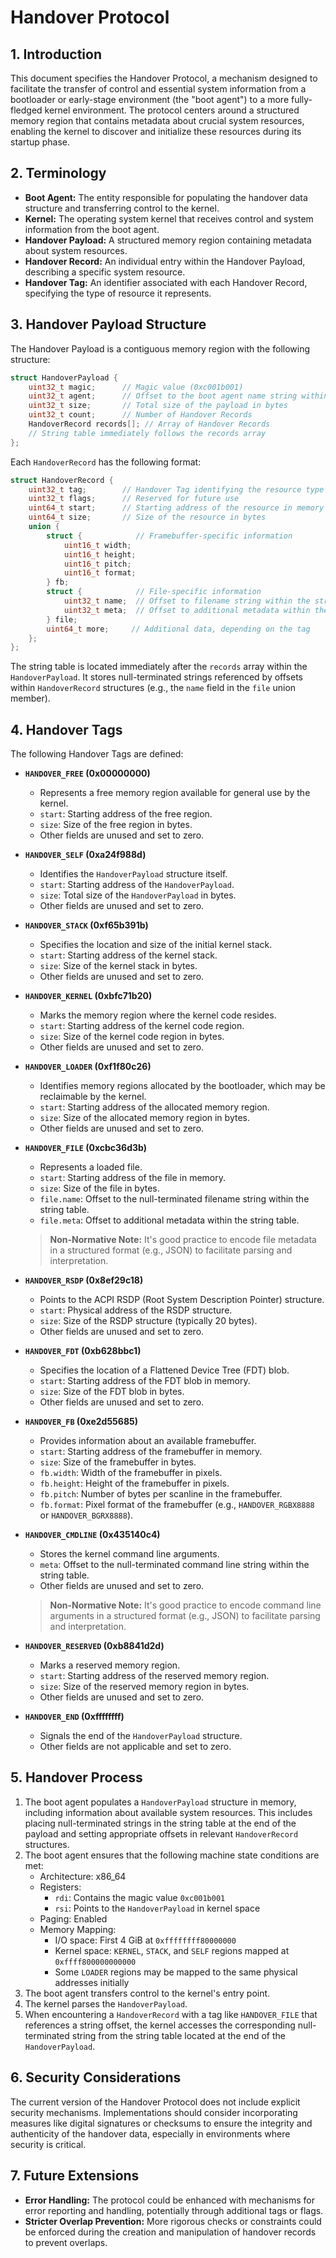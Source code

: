 # Handover Protocol

## 1. Introduction

This document specifies the Handover Protocol, a mechanism designed to facilitate the transfer of control and essential system information from a bootloader or early-stage environment (the "boot agent") to a more fully-fledged kernel environment. The protocol centers around a structured memory region that contains metadata about crucial system resources, enabling the kernel to discover and initialize these resources during its startup phase.

## 2. Terminology

* **Boot Agent:** The entity responsible for populating the handover data structure and transferring control to the kernel.
* **Kernel:** The operating system kernel that receives control and system information from the boot agent.
* **Handover Payload:** A structured memory region containing metadata about system resources.
* **Handover Record:** An individual entry within the Handover Payload, describing a specific system resource.
* **Handover Tag:** An identifier associated with each Handover Record, specifying the type of resource it represents.

## 3. Handover Payload Structure

The Handover Payload is a contiguous memory region with the following structure:

```c
struct HandoverPayload {
    uint32_t magic;      // Magic value (0xc001b001)
    uint32_t agent;      // Offset to the boot agent name string within the string table
    uint32_t size;       // Total size of the payload in bytes
    uint32_t count;      // Number of Handover Records
    HandoverRecord records[]; // Array of Handover Records
    // String table immediately follows the records array
};
```

Each `HandoverRecord` has the following format:

```c
struct HandoverRecord {
    uint32_t tag;        // Handover Tag identifying the resource type
    uint32_t flags;      // Reserved for future use
    uint64_t start;      // Starting address of the resource in memory
    uint64_t size;       // Size of the resource in bytes
    union {
        struct {            // Framebuffer-specific information
            uint16_t width;
            uint16_t height;
            uint16_t pitch;
            uint16_t format;
        } fb;
        struct {            // File-specific information
            uint32_t name;  // Offset to filename string within the string table
            uint32_t meta;  // Offset to additional metadata within the string table
        } file;
        uint64_t more;     // Additional data, depending on the tag
    };
};
```

The string table is located immediately after the `records` array within the `HandoverPayload`. It stores null-terminated strings referenced by offsets within `HandoverRecord` structures (e.g., the `name` field in the `file` union member).

## 4. Handover Tags

The following Handover Tags are defined:

* **`HANDOVER_FREE` (0x00000000)**
    * Represents a free memory region available for general use by the kernel.
    * `start`: Starting address of the free region.
    * `size`: Size of the free region in bytes.
    * Other fields are unused and set to zero.

* **`HANDOVER_SELF` (0xa24f988d)**
    * Identifies the `HandoverPayload` structure itself.
    * `start`: Starting address of the `HandoverPayload`.
    * `size`: Total size of the `HandoverPayload` in bytes.
    * Other fields are unused and set to zero.

* **`HANDOVER_STACK` (0xf65b391b)**
    * Specifies the location and size of the initial kernel stack.
    * `start`: Starting address of the kernel stack.
    * `size`: Size of the kernel stack in bytes.
    * Other fields are unused and set to zero.

* **`HANDOVER_KERNEL` (0xbfc71b20)**
    * Marks the memory region where the kernel code resides.
    * `start`: Starting address of the kernel code region.
    * `size`: Size of the kernel code region in bytes.
    * Other fields are unused and set to zero.

* **`HANDOVER_LOADER` (0xf1f80c26)**
    * Identifies memory regions allocated by the bootloader, which may be reclaimable by the kernel.
    * `start`: Starting address of the allocated memory region.
    * `size`: Size of the allocated memory region in bytes.
    * Other fields are unused and set to zero.

* **`HANDOVER_FILE` (0xcbc36d3b)**
    * Represents a loaded file.
    * `start`: Starting address of the file in memory.
    * `size`: Size of the file in bytes.
    * `file.name`: Offset to the null-terminated filename string within the string table.
    * `file.meta`: Offset to additional metadata within the string table.

    > **Non-Normative Note:** It's good practice to encode file metadata in a structured format (e.g., JSON) to facilitate parsing and interpretation.

* **`HANDOVER_RSDP` (0x8ef29c18)**
    * Points to the ACPI RSDP (Root System Description Pointer) structure.
    * `start`: Physical address of the RSDP structure.
    * `size`: Size of the RSDP structure (typically 20 bytes).
    * Other fields are unused and set to zero.

* **`HANDOVER_FDT` (0xb628bbc1)**
    * Specifies the location of a Flattened Device Tree (FDT) blob.
    * `start`: Starting address of the FDT blob in memory.
    * `size`: Size of the FDT blob in bytes.
    * Other fields are unused and set to zero.

* **`HANDOVER_FB` (0xe2d55685)**
    * Provides information about an available framebuffer.
    * `start`: Starting address of the framebuffer in memory.
    * `size`: Size of the framebuffer in bytes.
    * `fb.width`: Width of the framebuffer in pixels.
    * `fb.height`: Height of the framebuffer in pixels.
    * `fb.pitch`: Number of bytes per scanline in the framebuffer.
    * `fb.format`: Pixel format of the framebuffer (e.g., `HANDOVER_RGBX8888` or `HANDOVER_BGRX8888`).

* **`HANDOVER_CMDLINE` (0x435140c4)**
    * Stores the kernel command line arguments.
    * `meta`: Offset to the null-terminated command line string within the string table.
    * Other fields are unused and set to zero.
    > **Non-Normative Note:** It's good practice to encode command line arguments in a structured format (e.g., JSON) to facilitate parsing and interpretation.

* **`HANDOVER_RESERVED` (0xb8841d2d)**
    * Marks a reserved memory region.
    * `start`: Starting address of the reserved memory region.
    * `size`: Size of the reserved memory region in bytes.
    * Other fields are unused and set to zero.

* **`HANDOVER_END` (0xffffffff)**
    * Signals the end of the `HandoverPayload` structure.
    * Other fields are not applicable and set to zero.

## 5. Handover Process

1. The boot agent populates a `HandoverPayload` structure in memory, including information about available system resources. This includes placing null-terminated strings in the string table at the end of the payload and setting appropriate offsets in relevant `HandoverRecord` structures.
2. The boot agent ensures that the following machine state conditions are met:
    * Architecture: x86_64
    * Registers:
        * `rdi`: Contains the magic value `0xc001b001`
        * `rsi`: Points to the `HandoverPayload` in kernel space
    * Paging: Enabled
    * Memory Mapping:
        * I/O space: First 4 GiB at `0xffffffff80000000`
        * Kernel space: `KERNEL`, `STACK`, and `SELF` regions mapped at `0xffff800000000000`
        * Some `LOADER` regions may be mapped to the same physical addresses initially
3. The boot agent transfers control to the kernel's entry point.
4. The kernel parses the `HandoverPayload`.
5. When encountering a `HandoverRecord` with a tag like `HANDOVER_FILE` that references a string offset, the kernel accesses the corresponding null-terminated string from the string table located at the end of the `HandoverPayload`.

## 6. Security Considerations

The current version of the Handover Protocol does not include explicit security mechanisms. Implementations should consider incorporating measures like digital signatures or checksums to ensure the integrity and authenticity of the handover data, especially in environments where security is critical.

## 7. Future Extensions

* **Error Handling:** The protocol could be enhanced with mechanisms for error reporting and handling, potentially through additional tags or flags.
* **Stricter Overlap Prevention:** More rigorous checks or constraints could be enforced during the creation and manipulation of handover records to prevent overlaps.
